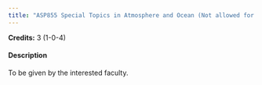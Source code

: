 ```yaml
---
title: "ASP855 Special Topics in Atmosphere and Ocean (Not allowed for : Any program other than AST and ASZ)"
---
```

**Credits:** 3 (1-0-4)

#### Description
To be given by the interested faculty.